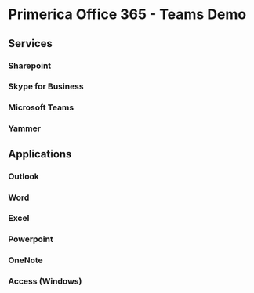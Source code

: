 # Primerica Office 365 - Teams Demo

## Services
### Sharepoint
### Skype for Business
### Microsoft Teams
### Yammer

## Applications
### Outlook
### Word
### Excel
### Powerpoint
### OneNote
### Access (Windows)
